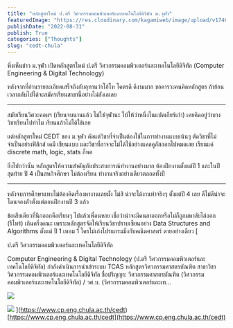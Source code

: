```yaml
---
title: "หลักสูตรใหม่ ป.ตรี วิศวกรรมคอมพิวเตอร์และเทคโนโลยีดิจิทัล ม.จุฬา"
featuredImage: "https://res.cloudinary.com/kagamiweb/image/upload/v1746804821/blog.coregamehd.com/cedt-chula.jpg"
publishDate: "2022-08-31"
publish: True
categories: ["Thoughts"]
slug: "cedt-chula"
---
```



พึ่งเห็นข่าว ม.จุฬา เปิดหลักสูตรใหม่ ป.ตรี วิศวกรรมคอมพิวเตอร์และเทคโนโลยีดิจิทัล (Computer Engineering & Digital Technology)

หลังจากที่อ่านรายละเอียดเสร็จถึงกับอุทานว่าโอ้โห โคตรดี ดีงามมาก ขอคารวะคนคิดหลักสูตร ถ้าย้อนเวลากลับไปได้จะสมัครเรียนสาขานี้อย่างไม่ลังเลเลย

---

สมัยเรียนวิศวะคอมฯ (เรียนจบนานแล้ว ไม่ใช่จุฬานะ ใบ้ให้ว่าหนึ่งในแปดเกียร์เก่า) เคยคิดอยู่ว่าบางวิชาเรียนไปทำไม เรียนแล้วไม่ได้ใช้เลย 

แต่หลักสูตรใหม่ CEDT ของ ม.จุฬา คัดแต่วิชาที่จำเป็นต้องใช้ในการทำงานแบบเน้นๆ ตัดวิชาที่ไม่จำเป็นอย่างฟิสิกส์ เคมี เขียนแบบ และวิชาที่อาจจะไม่ได้ใช้อย่างแคลคูลัสออกไปหมดเลย เรียนแค่ discrete math, logic, stats ก็พอ

ยิ่งไปกว่านั้น หลักสูตรให้ความสำคัญกับประสบการณ์ทำงานอย่างมาก ต้องฝึกงานตั้งแต่ปี 1 และในปีสุดท้าย ปี 4 เป็นสหกิจศึกษา ไม่ต้องเรียน ทำงานจริงอย่างเดียวตลอดทั้งปี

---


หลังจบการศึกษาแทบไม่ต้องคิดเรื่องหางานเลยมั้ง ไม่สิ น่าจะได้งานทำจริงๆ ตั้งแต่ปี 4 เลย ดีไม่ดีน่าจะโดนจองตัวตั้งแต่ตอนฝึกงานปี 3 แล้ว

ข้อเสียเดียวที่นึกออกคือเรียนๆ ไปแล้วเพื่อนหาย เชื่อว่าน่าจะมีคนลาออกหรือไม่ก็ถูกมหาลัยไล่ออก (รีไทร์) เกินครึ่งคณะ เพราะหลักสูตรจัดให้เรียนวิชาปราบเซียนอย่าง Data Structures and Algorithms ตั้งแต่ ปี 1 เทอม 1 ใครไม่เก่งโปรแกรมมิ่งกับคณิตศาสตร์ ตายอย่างเดียว
[

ป.ตรี วิศวกรรมคอมพิวเตอร์และเทคโนโลยีดิจิทัล

Computer Engineering & Digital Technology (ป.ตรี วิศวกรรมคอมพิวเตอร์และเทคโนโลยีดิจิทัล) กำลังดำเนินการนำเข้าระบบ TCAS หลักสูตรวิศวกรรมศาสตรบัณฑิต สาขาวิชาวิศวกรรมคอมพิวเตอร์และเทคโนโลยีดิจิทัล ชื่อปริญญา: วิศวกรรมศาสตรบัณฑิต (วิศวกรรมคอมพิวเตอร์และเทคโนโลยีดิจิทัล) / วศ.บ. (วิศวกรรมคอมพิวเตอร์และเท…

![](https://www.cp.eng.chula.ac.th/favicon.ico)

![](https://www.cp.eng.chula.ac.th/wp-content/uploads/2015/01/Logo1-300x42.jpg)
](https://www.cp.eng.chula.ac.th/cedt)[https://www.cp.eng.chula.ac.th/cedt](https://www.cp.eng.chula.ac.th/cedt)
